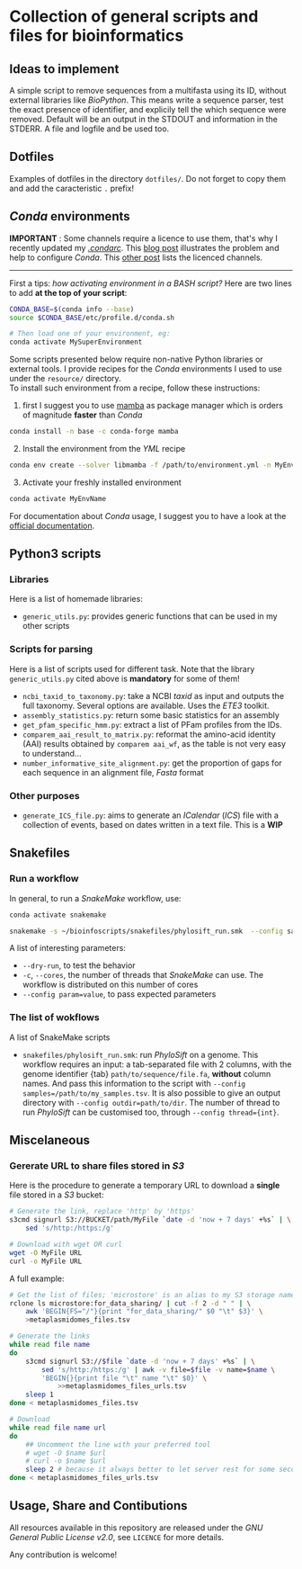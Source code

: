 # Collection of general scripts and files for bioinformatics

## Ideas to implement

A simple script to remove sequences from a multifasta using its ID, without
external libraries like _BioPython_. This means write a sequence parser, test
the exact presence of identifier, and explicily tell the which sequence were
removed. Default will be an output in the STDOUT and information in the
STDERR. A file and logfile and be used too.

## Dotfiles

Examples of dotfiles in the directory `dotfiles/`. Do not forget to copy them
and add the caracteristic `.` prefix!

## _Conda_ environments

**IMPORTANT** : Some channels require a licence to use them, that's why I recently
updated my [_.condarc_](dotfiles/condarc). This
[blog post](https://juke34.github.io/fix-anaconda-licensing-issues/en/)
illustrates the problem and help to configure _Conda_. This
[other post](https://juke34.github.io/fix-anaconda-licensing-issues/en/pages/conda-channels/)
lists the licenced channels.

---

First a tips: _how activating environment in a BASH script?_ Here are two lines
to add **at the top of your script**:

```bash
CONDA_BASE=$(conda info --base)
source $CONDA_BASE/etc/profile.d/conda.sh

# Then load one of your environment, eg:
conda activate MySuperEnvironment
```

Some scripts presented below require non-native Python libraries or external
tools. I provide recipes for the _Conda_ environments I used to use under the
`resource/` directory.  
To install such environment from a recipe, follow these instructions:

1. first I suggest you to use [mamba](https://mamba.readthedocs.io/en/latest/)
   as package manager which is orders of magnitude **faster** than _Conda_

```bash
conda install -n base -c conda-forge mamba
```

2. Install the environment from the _YML_ recipe

```bash
conda env create --solver libmamba -f /path/to/environment.yml -n MyEnvName
```

3. Activate your freshly installed environment

```bash
conda activate MyEnvName
```

For documentation about _Conda_ usage, I suggest you to have a look at the
[official documentation](https://conda.io/projects/conda/en/latest/user-guide/getting-started.html).

## Python3 scripts

### Libraries

Here is a list of homemade libraries:

- `generic_utils.py`: provides generic functions that can be used in my other scripts

### Scripts for parsing

Here is a list of scripts used for different task. Note that the library
`generic_utils.py` cited above is **mandatory** for some of them!

- `ncbi_taxid_to_taxonomy.py`: take a NCBI _taxid_ as input and outputs the full
  taxonomy. Several options are available. Uses the _ETE3_ toolkit.
- `assembly_statistics.py`: return some basic statistics for an assembly
- `get_pfam_specific_hmm.py`: extract a list of PFam profiles from the IDs.
- `comparem_aai_result_to_matrix.py`: reformat the amino-acid identity (AAI)
  results obtained by `comparem aai_wf`, as the table is not very easy to understand...
- `number_informative_site_alignment.py`: get the proportion of gaps for each
  sequence in an alignment file, _Fasta_ format

### Other purposes

- `generate_ICS_file.py`: aims to generate an _ICalendar_ (_ICS_) file with a
  collection of events, based on dates written in a text file. This is a **WIP**

## Snakefiles

### Run a workflow

In general, to run a _SnakeMake_ workflow, use:

```bash
conda activate snakemake

snakemake -s ~/bioinfoscripts/snakefiles/phylosift_run.smk  --config samples=samples.tsv outdir=result/00_test_pipeline
```

A list of interesting parameters:

- `--dry-run`, to test the behavior
- `-c`, `--cores`, the number of threads that _SnakeMake_ can use. The workflow
  is distributed on this number of cores
- `--config param=value`, to pass expected parameters

### The list of wokflows

A list of SnakeMake scripts

- `snakefiles/phylosift_run.smk`: run _PhyloSift_ on a genome. This workflow
  requires an input: a tab-separated file with 2 columns, with the genome identifier
  \{tab\} `path/to/sequence/file.fa`, **without** column names. And pass this
  information to the script with `--config samples=/path/to/my_samples.tsv`.
  It is also possible to give an output directory with `--config outdir=path/to/dir`.
  The number of thread to run _PhyloSift_ can be customised too, through
  `--config thread={int}`.

## Miscelaneous

### Gererate URL to share files stored in _S3_

Here is the procedure to generate a temporary URL to download a **single** file
stored in a _S3_ bucket:

```bash
# Generate the link, replace 'http' by 'https'
s3cmd signurl S3://BUCKET/path/MyFile `date -d 'now + 7 days' +%s` | \
    sed 's/http:/https:/g'

# Download with wget OR curl
wget -O MyFile URL
curl -o MyFile URL
```

A full example:

```bash
# Get the list of files; 'microstore' is an alias to my S3 storage name
rclone ls microstore:for_data_sharing/ | cut -f 2 -d " " | \
    awk 'BEGIN{FS="/"}{print "for_data_sharing/" $0 "\t" $3}' \
    >metaplasmidomes_files.tsv

# Generate the links
while read file name
do
    s3cmd signurl S3://$file `date -d 'now + 7 days' +%s` | \
        sed 's/http:/https:/g' | awk -v file=$file -v name=$name \
        'BEGIN{}{print file "\t" name "\t" $0}' \
            >>metaplasmidomes_files_urls.tsv
    sleep 1
done < metaplasmidomes_files.tsv

# Download
while read file name url
do
    ## Uncomment the line with your preferred tool
    # wget -O $name $url
    # curl -o $name $url
    sleep 2 # because it always better to let server rest for some seconds
done < metaplasmidomes_files_urls.tsv
```

## Usage, Share and Contibutions

All resources available in this repository are released under the _GNU General_
_Public License v2.0_, see `LICENCE` for more details.

Any contribution is welcome!
